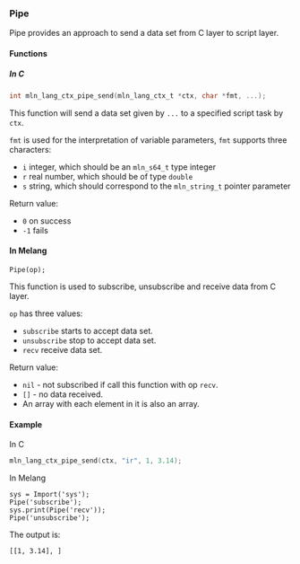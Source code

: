 ### Pipe



Pipe provides an approach to send a data set from C layer to script layer.



#### Functions



##### In C

```c
int mln_lang_ctx_pipe_send(mln_lang_ctx_t *ctx, char *fmt, ...);
```

This function will send a data set given by `...` to a specified script task by `ctx`.

`fmt` is used for the interpretation of variable parameters, `fmt` supports three characters:

-  `i` integer, which should be an `mln_s64_t` type integer
- `r` real number, which should be of type `double`
- `s` string, which should correspond to the `mln_string_t` pointer parameter

Return value:

- `0` on success
- `-1` fails



#### In Melang

```
Pipe(op);
```

This function is used to subscribe, unsubscribe and receive data from C layer.

`op` has three values:

- `subscribe` starts to accept data set.
- `unsubscribe` stop to accept data set.
- `recv` receive data set.

Return value:

- `nil` - not subscribed if call this function with op `recv`.
- `[]` - no data received.
- An array with each element in it is also an array.



#### Example

In C

```c
mln_lang_ctx_pipe_send(ctx, "ir", 1, 3.14);
```

In Melang

```
sys = Import('sys');
Pipe('subscribe');
sys.print(Pipe('recv'));
Pipe('unsubscribe');
```

The output is:

```
[[1, 3.14], ]
```

